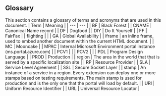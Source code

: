 <a name="portalfxExtensionsConfigurationGlossary"></a>
<!-- link to this document is [portalfx-extensions-configuration-glossary.md]()
-->

## Glossary

 This section contains a glossary of terms and acronyms that are used in this document.
 | Term | Meaning |
 | --- | --- |
 | BF  | Black Forest |
 | CNAME | Canonical Name record | 
 | DF | Dogfood |
 | DIY | Do It Yourself |
 | FF  | FairFax |
 | flighting  | |
 | GA | Global Availability |
 | iframe | an inline frame, used to embed another document within the current HTML document. |
 | MC | Mooncake |
 | MPAC | Internal Microsoft Environment portal instance (ms.portal.azure.com) | 
 | PCV1  |  |
 | PCV2 | |
 | PDL | Program Design Language |
 | PROD | Production |
 | region | The area in the world that that is served by a specific localization site | 
 | RP  | Resource Provider |
 | SLA | Service Level Agreement |
 | SSL | Secure Socket Layer |
 | stamp |  An instance of a service in a region. Every extension can deploy one or more stamps based on testing requirements. The main stamp is used for production and is the only one that the portal will load by default.    | 
 | URI  |  Uniform Resource Identifier  | 
 | URL | Universal Resource Locator |


  